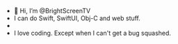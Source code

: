 - 👋 Hi, I’m @BrightScreenTV
- I can do Swift, SwiftUI, Obj-C and web stuff.
- 
- I love coding. Except when I can't get a bug squashed.


<!---
BrightScreenTV/BrightScreenTV is a ✨ special ✨ repository because its `README.md` (this file) appears on your GitHub profile.
You can click the Preview link to take a look at your changes.
--->
